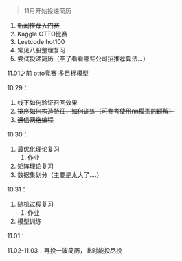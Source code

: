> 11月开始投递简历

1. ~~新闻推荐入门赛~~
2. Kaggle OTTO比赛
3. Leetcode hot100
4. 常见八股整理复习
5. 尝试投递简历（空了看看哪些公司招推荐算法...）

11.01之前 otto竞赛 多目标模型

10.29：
1. ~~线下如何验证召回效果~~
2. ~~排序如何构造特征，如何训练（可参考使用nn模型的题解）~~
3. ~~通信网络编程~~

10.30：
1. 最优化理论复习
	1. 作业
2. 矩阵理论复习
3. 数据集划分（主要是太大了....）

10.31：
1. 随机过程复习
	1. 作业
2. 模型训练

11.01：

11.02-11.03：再投一波简历，此时能投尽投